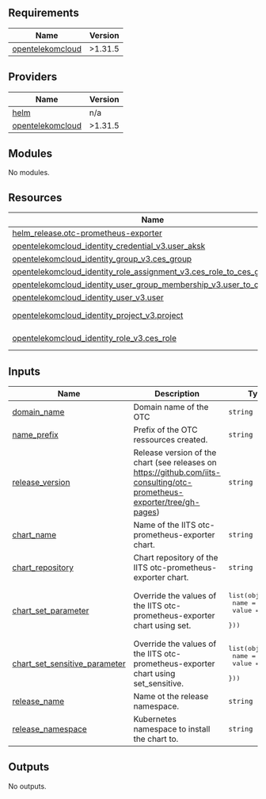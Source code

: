 <!-- BEGIN_TF_DOCS -->
## Requirements

| Name | Version |
|------|---------|
| <a name="requirement_opentelekomcloud"></a> [opentelekomcloud](#requirement\_opentelekomcloud) | >1.31.5 |

## Providers

| Name | Version |
|------|---------|
| <a name="provider_helm"></a> [helm](#provider\_helm) | n/a |
| <a name="provider_opentelekomcloud"></a> [opentelekomcloud](#provider\_opentelekomcloud) | >1.31.5 |

## Modules

No modules.

## Resources

| Name | Type |
|------|------|
| [helm_release.otc-prometheus-exporter](https://registry.terraform.io/providers/hashicorp/helm/latest/docs/resources/release) | resource |
| [opentelekomcloud_identity_credential_v3.user_aksk](https://registry.terraform.io/providers/opentelekomcloud/opentelekomcloud/latest/docs/resources/identity_credential_v3) | resource |
| [opentelekomcloud_identity_group_v3.ces_group](https://registry.terraform.io/providers/opentelekomcloud/opentelekomcloud/latest/docs/resources/identity_group_v3) | resource |
| [opentelekomcloud_identity_role_assignment_v3.ces_role_to_ces_group](https://registry.terraform.io/providers/opentelekomcloud/opentelekomcloud/latest/docs/resources/identity_role_assignment_v3) | resource |
| [opentelekomcloud_identity_user_group_membership_v3.user_to_ces_group](https://registry.terraform.io/providers/opentelekomcloud/opentelekomcloud/latest/docs/resources/identity_user_group_membership_v3) | resource |
| [opentelekomcloud_identity_user_v3.user](https://registry.terraform.io/providers/opentelekomcloud/opentelekomcloud/latest/docs/resources/identity_user_v3) | resource |
| [opentelekomcloud_identity_project_v3.project](https://registry.terraform.io/providers/opentelekomcloud/opentelekomcloud/latest/docs/data-sources/identity_project_v3) | data source |
| [opentelekomcloud_identity_role_v3.ces_role](https://registry.terraform.io/providers/opentelekomcloud/opentelekomcloud/latest/docs/data-sources/identity_role_v3) | data source |

## Inputs

| Name | Description | Type | Default | Required |
|------|-------------|------|---------|:--------:|
| <a name="input_domain_name"></a> [domain\_name](#input\_domain\_name) | Domain name of the OTC | `string` | n/a | yes |
| <a name="input_name_prefix"></a> [name\_prefix](#input\_name\_prefix) | Prefix of the OTC ressources created. | `string` | n/a | yes |
| <a name="input_release_version"></a> [release\_version](#input\_release\_version) | Release version of the chart (see releases on https://github.com/iits-consulting/otc-prometheus-exporter/tree/gh-pages) | `string` | n/a | yes |
| <a name="input_chart_name"></a> [chart\_name](#input\_chart\_name) | Name of the IITS otc-prometheus-exporter chart. | `string` | `"otc-prometheus-exporter"` | no |
| <a name="input_chart_repository"></a> [chart\_repository](#input\_chart\_repository) | Chart repository of the IITS otc-prometheus-exporter chart. | `string` | `"https://iits-consulting.github.io/otc-prometheus-exporter/"` | no |
| <a name="input_chart_set_parameter"></a> [chart\_set\_parameter](#input\_chart\_set\_parameter) | Override the values of the IITS otc-prometheus-exporter chart using set. | <pre>list(object({<br>    name  = string<br>    value = string<br>  }))</pre> | `[]` | no |
| <a name="input_chart_set_sensitive_parameter"></a> [chart\_set\_sensitive\_parameter](#input\_chart\_set\_sensitive\_parameter) | Override the values of the IITS otc-prometheus-exporter chart using set\_sensitive. | <pre>list(object({<br>    name  = string<br>    value = string<br>  }))</pre> | `[]` | no |
| <a name="input_release_name"></a> [release\_name](#input\_release\_name) | Name ot the release namespace. | `string` | `"otc-prometheus-exporter"` | no |
| <a name="input_release_namespace"></a> [release\_namespace](#input\_release\_namespace) | Kubernetes namespace to install the chart to. | `string` | `"monitoring"` | no |

## Outputs

No outputs.
<!-- END_TF_DOCS -->